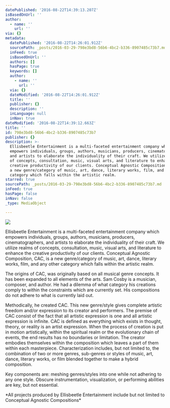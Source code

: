 ```yaml
---
datePublished: '2016-08-22T14:39:13.207Z'
isBasedOnUrl: ''
author:
  - name: ''
    url: ''
via: {}
metadata:
  datePublished: '2016-08-22T14:26:01.912Z'
  sourcePath: _posts/2016-03-29-798e3bd8-56b6-4bc2-b336-8907485c73b7.md
  inFeed: true
  isBasedOnUrl: ''
  authors: []
  hasPage: true
  keywords: []
  author:
    - name: ''
      url: ''
  via: {}
  dateModified: '2016-08-22T14:26:01.912Z'
  title: ''
  publisher: {}
  description: ''
  inLanguage: null
  inNav: true
dateModified: '2016-08-22T14:39:12.663Z'
title: ''
id: 798e3bd8-56b6-4bc2-b336-8907485c73b7
publisher: {}
description: >-
  Ellisbeetle Entertainment is a multi-faceted entertainment company which
  empowers individuals, groups, authors, musicians, producers, cinematographers,
  and artists to elaborate the individuality of their craft. We utilize realms
  of concepts, consultation, music, visual arts, and literature to enhance the
  creative productivity of our clients. Conceptual Agnostic Composition, CAC, is
  a new genre/category of music, art, dance, literary works, film, and any other
  category which falls within the artistic realm.
starred: true
sourcePath: _posts/2016-03-29-798e3bd8-56b6-4bc2-b336-8907485c73b7.md
inFeed: true
hasPage: false
inNav: false
_type: MediaObject

---
```

![](https://s3-us-west-2.amazonaws.com/the-grid-img/p/11ec3ecd786b6a31a9035b365fdd024f42f40509.png)

Ellisbeetle Entertainment is a multi-faceted entertainment company which empowers individuals, groups, authors, musicians, producers, cinematographers, and artists to elaborate the individuality of their craft. We utilize realms of concepts, consultation, music, visual arts, and literature to enhance the creative productivity of our clients. Conceptual Agnostic Composition, CAC, is a new genre/category of music, art, dance, literary works, film, and any other category which falls within the artistic realm.

The origins of CAC, was originally based on all musical genre concepts. It has been expanded to all elements of the arts. Sam Cosby is a musician, composer, and author. He had a dilemma of what category his creations comply to within the constraints which are currently set. His compositions do not adhere to what is currently laid out.

Methodically, he created CAC. This new genre/style gives complete artistic freedom and/or expression to its creator and performers. The premise of CAC consist of the fact that all artistic expression is one and all artistic expression is infinite. CAC is defined as everything which exists in thought, theory, or reality is an artist expression. When the process of creation is put in motion artistically, within the spiritual realm or the evolutionary chain of events, the end results has no boundaries or limitation. The creator embodies themselves within the composition which leaves a part of them within each masterpiece. Characterization includes, but not limited to, the combination of two or more genres, sub-genres or styles of music, art, dance, literary works, or film blended together to make a hybrid composition.

Key components are: meshing genres/styles into one while not adhering to any one style. Obscure instrumentation, visualization, or performing abilities are key, but not essential.

\*All projects produced by Ellisbeetle Entertainment include but not limited to Conceptual Agnostic Compositions\*